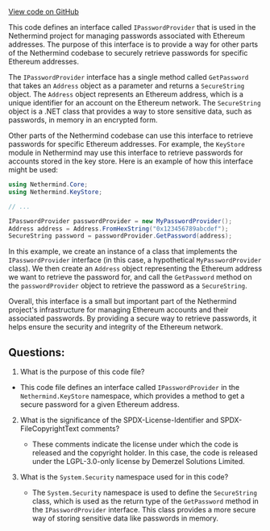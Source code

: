 [View code on GitHub](https://github.com/nethermindeth/nethermind/Nethermind.KeyStore/IPasswordProvider.cs)

This code defines an interface called `IPasswordProvider` that is used in the Nethermind project for managing passwords associated with Ethereum addresses. The purpose of this interface is to provide a way for other parts of the Nethermind codebase to securely retrieve passwords for specific Ethereum addresses.

The `IPasswordProvider` interface has a single method called `GetPassword` that takes an `Address` object as a parameter and returns a `SecureString` object. The `Address` object represents an Ethereum address, which is a unique identifier for an account on the Ethereum network. The `SecureString` object is a .NET class that provides a way to store sensitive data, such as passwords, in memory in an encrypted form.

Other parts of the Nethermind codebase can use this interface to retrieve passwords for specific Ethereum addresses. For example, the `KeyStore` module in Nethermind may use this interface to retrieve passwords for accounts stored in the key store. Here is an example of how this interface might be used:

```csharp
using Nethermind.Core;
using Nethermind.KeyStore;

// ...

IPasswordProvider passwordProvider = new MyPasswordProvider();
Address address = Address.FromHexString("0x123456789abcdef");
SecureString password = passwordProvider.GetPassword(address);
```

In this example, we create an instance of a class that implements the `IPasswordProvider` interface (in this case, a hypothetical `MyPasswordProvider` class). We then create an `Address` object representing the Ethereum address we want to retrieve the password for, and call the `GetPassword` method on the `passwordProvider` object to retrieve the password as a `SecureString`.

Overall, this interface is a small but important part of the Nethermind project's infrastructure for managing Ethereum accounts and their associated passwords. By providing a secure way to retrieve passwords, it helps ensure the security and integrity of the Ethereum network.
## Questions: 
 1. What is the purpose of this code file?
   - This code file defines an interface called `IPasswordProvider` in the `Nethermind.KeyStore` namespace, which provides a method to get a secure password for a given Ethereum address.

2. What is the significance of the SPDX-License-Identifier and SPDX-FileCopyrightText comments?
   - These comments indicate the license under which the code is released and the copyright holder. In this case, the code is released under the LGPL-3.0-only license by Demerzel Solutions Limited.

3. What is the `System.Security` namespace used for in this code?
   - The `System.Security` namespace is used to define the `SecureString` class, which is used as the return type of the `GetPassword` method in the `IPasswordProvider` interface. This class provides a more secure way of storing sensitive data like passwords in memory.